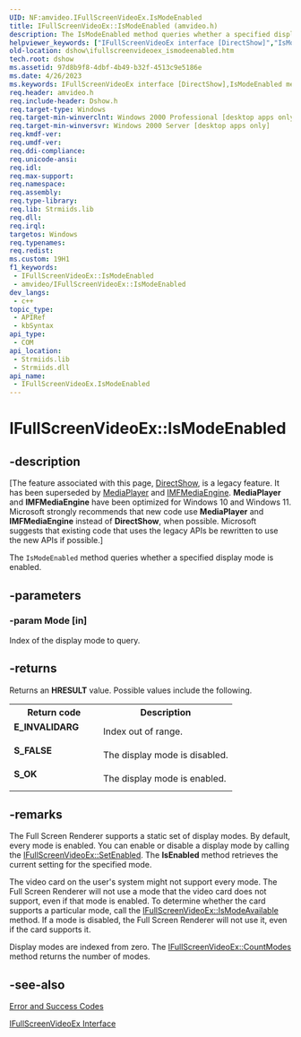 ```yaml
---
UID: NF:amvideo.IFullScreenVideoEx.IsModeEnabled
title: IFullScreenVideoEx::IsModeEnabled (amvideo.h)
description: The IsModeEnabled method queries whether a specified display mode is enabled.
helpviewer_keywords: ["IFullScreenVideoEx interface [DirectShow]","IsModeEnabled method","IFullScreenVideoEx.IsModeEnabled","IFullScreenVideoEx::IsModeEnabled","IFullScreenVideoIsModeEnabled","IsModeEnabled","IsModeEnabled method [DirectShow]","IsModeEnabled method [DirectShow]","IFullScreenVideoEx interface","amvideo/IFullScreenVideoEx::IsModeEnabled","dshow.ifullscreenvideoex_ismodeenabled"]
old-location: dshow\ifullscreenvideoex_ismodeenabled.htm
tech.root: dshow
ms.assetid: 97d8b9f8-4dbf-4b49-b32f-4513c9e5186e
ms.date: 4/26/2023
ms.keywords: IFullScreenVideoEx interface [DirectShow],IsModeEnabled method, IFullScreenVideoEx.IsModeEnabled, IFullScreenVideoEx::IsModeEnabled, IFullScreenVideoIsModeEnabled, IsModeEnabled, IsModeEnabled method [DirectShow], IsModeEnabled method [DirectShow],IFullScreenVideoEx interface, amvideo/IFullScreenVideoEx::IsModeEnabled, dshow.ifullscreenvideoex_ismodeenabled
req.header: amvideo.h
req.include-header: Dshow.h
req.target-type: Windows
req.target-min-winverclnt: Windows 2000 Professional [desktop apps only]
req.target-min-winversvr: Windows 2000 Server [desktop apps only]
req.kmdf-ver: 
req.umdf-ver: 
req.ddi-compliance: 
req.unicode-ansi: 
req.idl: 
req.max-support: 
req.namespace: 
req.assembly: 
req.type-library: 
req.lib: Strmiids.lib
req.dll: 
req.irql: 
targetos: Windows
req.typenames: 
req.redist: 
ms.custom: 19H1
f1_keywords:
 - IFullScreenVideoEx::IsModeEnabled
 - amvideo/IFullScreenVideoEx::IsModeEnabled
dev_langs:
 - c++
topic_type:
 - APIRef
 - kbSyntax
api_type:
 - COM
api_location:
 - Strmiids.lib
 - Strmiids.dll
api_name:
 - IFullScreenVideoEx.IsModeEnabled
---
```


# IFullScreenVideoEx::IsModeEnabled


## -description

\[The feature associated with this page, [DirectShow](/windows/win32/directshow/directshow), is a legacy feature. It has been superseded by [MediaPlayer](/uwp/api/Windows.Media.Playback.MediaPlayer) and [IMFMediaEngine](/windows/win32/api/mfmediaengine/nn-mfmediaengine-imfmediaengine). **MediaPlayer** and **IMFMediaEngine** have been optimized for Windows 10 and Windows 11. Microsoft strongly recommends that new code use **MediaPlayer** and **IMFMediaEngine** instead of **DirectShow**, when possible. Microsoft suggests that existing code that uses the legacy APIs be rewritten to use the new APIs if possible.\]

The <code>IsModeEnabled</code> method queries whether a specified display mode is enabled.

## -parameters

### -param Mode [in]

Index of the display mode to query.

## -returns

Returns an <b>HRESULT</b> value. Possible values include the following.

<table>
<tr>
<th>Return code</th>
<th>Description</th>
</tr>
<tr>
<td width="40%">
<dl>
<dt><b>E_INVALIDARG</b></dt>
</dl>
</td>
<td width="60%">
Index out of range.

</td>
</tr>
<tr>
<td width="40%">
<dl>
<dt><b>S_FALSE</b></dt>
</dl>
</td>
<td width="60%">
The display mode is disabled.

</td>
</tr>
<tr>
<td width="40%">
<dl>
<dt><b>S_OK</b></dt>
</dl>
</td>
<td width="60%">
The display mode is enabled.

</td>
</tr>
</table>

## -remarks

The Full Screen Renderer supports a static set of display modes. By default, every mode is enabled. You can enable or disable a display mode by calling the <a href="/windows/desktop/api/amvideo/nf-amvideo-ifullscreenvideoex-setenabled">IFullScreenVideoEx::SetEnabled</a>. The <b>IsEnabled</b> method retrieves the current setting for the specified mode.

The video card on the user's system might not support every mode. The Full Screen Renderer will not use a mode that the video card does not support, even if that mode is enabled. To determine whether the card supports a particular mode, call the <a href="/windows/desktop/api/amvideo/nf-amvideo-ifullscreenvideoex-ismodeavailable">IFullScreenVideoEx::IsModeAvailable</a> method. If a mode is disabled, the Full Screen Renderer will not use it, even if the card supports it.

Display modes are indexed from zero. The <a href="/windows/desktop/api/amvideo/nf-amvideo-ifullscreenvideoex-countmodes">IFullScreenVideoEx::CountModes</a> method returns the number of modes.

## -see-also

<a href="/windows/desktop/DirectShow/error-and-success-codes">Error and Success Codes</a>



<a href="/windows/desktop/api/amvideo/nn-amvideo-ifullscreenvideoex">IFullScreenVideoEx Interface</a>